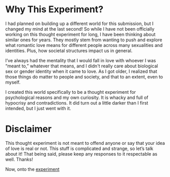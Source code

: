 # Why This Experiment?

I had planned on building up a different world for this submission, but I changed my mind at the last second! So while I have not been officially working on this thought experiment for long, I have been thinking about similar ones for years. They mostly stem from wanting to push and explore what romantic love means for different people across many sexualities and identities. Plus, how societal structures impact us in general. 

I’ve always had the mentality that I would fall in love with whoever I was “meant to,” whatever that means, and I didn't really care about biological sex or gender identity when it came to love. As I got older, I realized that those things do matter to people and society, and that to an extent, even to myself. 

I created this world specifically to be a thought experiment for psychological reasons and my own curiosity. It is whacky and full of hypocrisy and contradictions. It did turn out a little darker than I first intended, but I just went with it.

# Disclaimer

This thought experiment is not meant to offend anyone or say that your idea of love is real or not. This stuff is complicated and strange, so let’s talk about it! That being said, please keep any responses to it respectable as well. Thanks!

Now, onto the [experiment](cyan.md)
